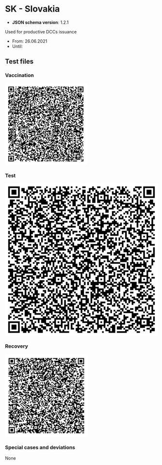 # SK - Slovakia

* **JSON schema version**: 1.2.1

Used for productive DCCs issuance
* From: 26.06.2021
* Until:

## Test files

### Vaccination

![VAC](VAC.png)

### Test

![TEST](TEST.png)

### Recovery

![REC](REC.png)

### Special cases and deviations
None